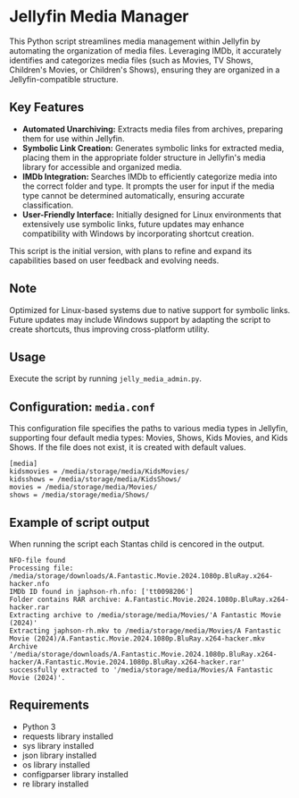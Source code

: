 # Jellyfin Media Manager

This Python script streamlines media management within Jellyfin by automating the organization of media files. Leveraging IMDb, it accurately identifies and categorizes media files (such as Movies, TV Shows, Children's Movies, or Children's Shows), ensuring they are organized in a Jellyfin-compatible structure.

## Key Features

- **Automated Unarchiving:** Extracts media files from archives, preparing them for use within Jellyfin.
- **Symbolic Link Creation:** Generates symbolic links for extracted media, placing them in the appropriate folder structure in Jellyfin's media library for accessible and organized media.
- **IMDb Integration:** Searches IMDb to efficiently categorize media into the correct folder and type. It prompts the user for input if the media type cannot be determined automatically, ensuring accurate classification.
- **User-Friendly Interface:** Initially designed for Linux environments that extensively use symbolic links, future updates may enhance compatibility with Windows by incorporating shortcut creation.

This script is the initial version, with plans to refine and expand its capabilities based on user feedback and evolving needs.

## Note

Optimized for Linux-based systems due to native support for symbolic links. Future updates may include Windows support by adapting the script to create shortcuts, thus improving cross-platform utility.

## Usage

Execute the script by running `jelly_media_admin.py`.

## Configuration: `media.conf`

This configuration file specifies the paths to various media types in Jellyfin, supporting four default media types: Movies, Shows, Kids Movies, and Kids Shows.
If the file does not exist, it is created with default values. 

```
[media]
kidsmovies = /media/storage/media/KidsMovies/
kidsshows = /media/storage/media/KidsShows/
movies = /media/storage/media/Movies/
shows = /media/storage/media/Shows/
```

## Example of script output
When running the script each Stantas child is cencored in the output. 
```
NFO-file found
Processing file: /media/storage/downloads/A.Fantastic.Movie.2024.1080p.BluRay.x264-hacker.nfo
IMDb ID found in japhson-rh.nfo: ['tt0098206']
Folder contains RAR archive: A.Fantastic.Movie.2024.1080p.BluRay.x264-hacker.rar
Extracting archive to /media/storage/media/Movies/'A Fantastic Movie (2024)'
Extracting japhson-rh.mkv to /media/storage/media/Movies/A Fantastic Movie (2024)/A.Fantastic.Movie.2024.1080p.BluRay.x264-hacker.mkv
Archive '/media/storage/downloads/A.Fantastic.Movie.2024.1080p.BluRay.x264-hacker/A.Fantastic.Movie.2024.1080p.BluRay.x264-hacker.rar' successfully extracted to '/media/storage/media/Movies/A Fantastic Movie (2024)'.
```

## Requirements
- Python 3 
- requests library installed 
- sys library installed 
- json library installed
- os library installed
- configparser library installed
- re library installed
